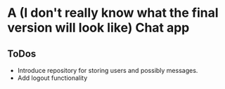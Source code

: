 # A (I don't really know what the final version will look like) Chat app

## ToDos
- Introduce repository for storing users and possibly messages.
- Add logout functionality